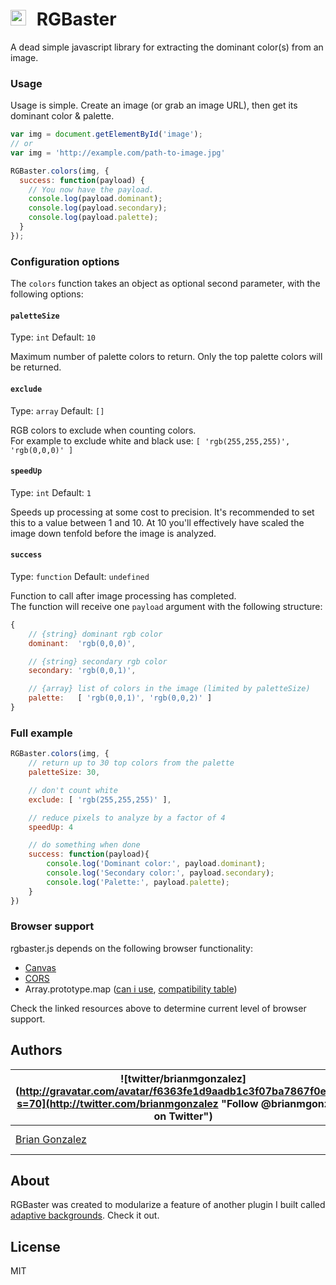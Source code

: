# <img src="https://rawgithub.com/briangonzalez/rgbaster.js/master/demo/baster.svg" width=25 style="margin-right: 10px"> RGBaster

A dead simple javascript library for extracting the dominant color(s) from an image.

### Usage

Usage is simple. Create an image (or grab an image URL), then get its dominant color & palette.

```javascript
var img = document.getElementById('image');
// or
var img = 'http://example.com/path-to-image.jpg'

RGBaster.colors(img, {
  success: function(payload) {
    // You now have the payload.
    console.log(payload.dominant);
    console.log(payload.secondary);
    console.log(payload.palette);
  }
});
```


### Configuration options

The `colors` function takes an object as optional second parameter, with the following options:

#### `paletteSize`
Type: `int`
Default: `10`

Maximum number of palette colors to return. Only the top palette colors will be returned.

#### `exclude`
Type: `array`
Default: `[]`

RGB colors to exclude when counting colors.<br>
For example to exclude white and black use: `[ 'rgb(255,255,255)', 'rgb(0,0,0)' ]`

#### `speedUp`
Type: `int`
Default: `1`

Speeds up processing at some cost to precision. It's recommended to set this to a value between 1 and 10. At 10 you'll effectively have scaled the image down tenfold before the image is analyzed.

#### `success`
Type: `function`
Default: `undefined`

Function to call after image processing has completed.<br>The function will receive one `payload` argument with the following structure:

```javascript
{
    // {string} dominant rgb color
    dominant:  'rgb(0,0,0)',

    // {string} secondary rgb color
    secondary: 'rgb(0,0,1)',

    // {array} list of colors in the image (limited by paletteSize)
    palette:   [ 'rgb(0,0,1)', 'rgb(0,0,2)' ]
}
```

### Full example

```javascript
RGBaster.colors(img, {
    // return up to 30 top colors from the palette
    paletteSize: 30,

    // don't count white
    exclude: [ 'rgb(255,255,255)' ],

    // reduce pixels to analyze by a factor of 4
    speedUp: 4

    // do something when done
    success: function(payload){
        console.log('Dominant color:', payload.dominant);
        console.log('Secondary color:', payload.secondary);
        console.log('Palette:', payload.palette);
    }
})
```

### Browser support

rgbaster.js depends on the following browser functionality:

* [Canvas](http://caniuse.com/#feat=canvas)
* [CORS](http://caniuse.com/#feat=cors)
* Array.prototype.map ([can i use](http://caniuse.com/#feat=es5), [compatibility table](http://kangax.github.io/es5-compat-table/#Array.prototype.map))

Check the linked resources above to determine current level of browser support.


Authors
-------
| ![twitter/brianmgonzalez](http://gravatar.com/avatar/f6363fe1d9aadb1c3f07ba7867f0e854?s=70](http://twitter.com/brianmgonzalez "Follow @brianmgonzalez on Twitter") | ![J for Jodocus](https://avatars1.githubusercontent.com/u/557102?s=70)
|---|---|
| [Brian Gonzalez](http://briangonzalez.org) | [Alfred J Wack](https://github.com/AlfredJKwack)

About
-----
RGBaster was created to modularize a feature of another plugin I built called [adaptive backgrounds](http://briangonzalez.github.io/jquery.adaptive-backgrounds.js/). Check it out.

License
-------
MIT
